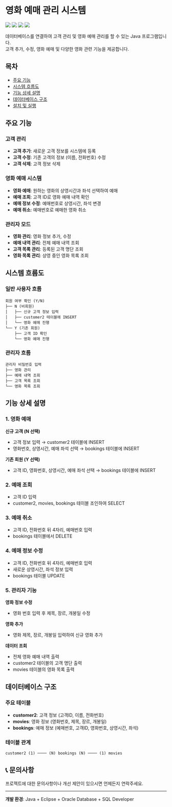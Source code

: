 # 영화 예매 관리 시스템

<img src="https://img.shields.io/badge/Java-ED8B00?style=for-the-badge&logo=openjdk&logoColor=white"> <img src="https://img.shields.io/badge/Eclipse-2C2255?style=for-the-badge&logo=eclipse&logoColor=white"> <img src="https://img.shields.io/badge/Oracle-F80000?style=for-the-badge&logo=oracle&logoColor=white"> <img src="https://img.shields.io/badge/SQL%20Developer-F80000?style=for-the-badge&logo=oracle&logoColor=white">

데이터베이스를 연결하여 고객 관리 및 영화 예매 관리를 할 수 있는 Java 프로그램입니다. <br>
고객 추가, 수정, 영화 예매 및 다양한 영화 관련 기능을 제공합니다.

## 목차
- [주요 기능](#-주요-기능)
- [시스템 흐름도](#-시스템-흐름도)
- [기능 상세 설명](#-기능-상세-설명)
- [데이터베이스 구조](#-데이터베이스-구조)
- [설치 및 실행](#-설치-및-실행)

## 주요 기능

### 고객 관리
- **고객 추가**: 새로운 고객 정보를 시스템에 등록
- **고객 수정**: 기존 고객의 정보 (이름, 전화번호) 수정
- **고객 삭제**: 고객 정보 삭제

### 영화 예매 시스템
- **영화 예매**: 원하는 영화의 상영시간과 좌석 선택하여 예매
- **예매 조회**: 고객 ID로 영화 예매 내역 확인
- **예매 정보 수정**: 예매번호로 상영시간, 좌석 변경
- **예매 취소**: 예매번호로 예매한 영화 취소

### 관리자 모드
- **영화 관리**: 영화 정보 추가, 수정
- **예매 내역 관리**: 전체 예매 내역 조회
- **고객 목록 관리**: 등록된 고객 명단 조회
- **영화 목록 관리**: 상영 중인 영화 목록 조회

## 시스템 흐름도

### 일반 사용자 흐름
```
회원 여부 확인 (Y/N)
├── N (비회원)
│   ├── 신규 고객 정보 입력
│   ├── customer2 테이블에 INSERT
│   └── 영화 예매 진행
└── Y (기존 회원)
    ├── 고객 ID 확인
    └── 영화 예매 진행
```

### 관리자 흐름
```
관리자 비밀번호 입력
├── 영화 관리
├── 예매 내역 조회
├── 고객 목록 조회
└── 영화 목록 조회
```

## 기능 상세 설명

### 1. 영화 예매
**신규 고객 (N 선택)**
- 고객 정보 입력 → customer2 테이블에 INSERT
- 영화번호, 상영시간, 예매 좌석 선택 → bookings 테이블에 INSERT

**기존 회원 (Y 선택)**
- 고객 ID, 영화번호, 상영시간, 예매 좌석 선택 → bookings 테이블에 INSERT

### 2. 예매 조회
- 고객 ID 입력
- customer2, movies, bookings 테이블 조인하여 SELECT

### 3. 예매 취소
- 고객 ID, 전화번호 뒤 4자리, 예매번호 입력
- bookings 테이블에서 DELETE

### 4. 예매 정보 수정
- 고객 ID, 전화번호 뒤 4자리, 예매번호 입력
- 새로운 상영시간, 좌석 정보 입력
- bookings 테이블 UPDATE

### 5. 관리자 기능
**영화 정보 수정**
- 영화 번호 입력 후 제목, 장르, 개봉일 수정

**영화 추가**
- 영화 제목, 장르, 개봉일 입력하여 신규 영화 추가

**데이터 조회**
- 전체 영화 예매 내역 출력
- customer2 테이블의 고객 명단 출력  
- movies 테이블의 영화 목록 출력

## 데이터베이스 구조

### 주요 테이블
- **customer2**: 고객 정보 (고객ID, 이름, 전화번호)
- **movies**: 영화 정보 (영화번호, 제목, 장르, 개봉일)
- **bookings**: 예매 정보 (예매번호, 고객ID, 영화번호, 상영시간, 좌석)

### 테이블 관계
```
customer2 (1) ──── (N) bookings (N) ──── (1) movies
```


## 📞 문의사항
프로젝트에 대한 문의사항이나 개선 제안이 있으시면 언제든지 연락주세요.

---
**개발 환경**: Java + Eclipse + Oracle Database + SQL Developer
